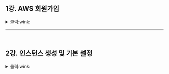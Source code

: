 ## 1강. AWS 회원가입

<details>
    <summary> 클릭:wink: </summary> 
<br>
  
* Sign up for AWS   

Root user email address : 본인 이메일   
AWS account name : 닉네임   
Verift address email 클릭   
본인이 입력한 이메일에 인증번호 확인 후 입력   
비밀번호 입력   
<br>

Personal - for your projectc 체크   
한국주소 영어로 입력(네이버에 한글 주소 영어로 검색)   
<br>

해외 결재까지 가능한 카드 등록   
카드 소유자 기재   
영수증을 받을 이메일 기재(가입 이메일과 동일해도 됨)   
<br>

핸드폰 인증 페이지   
인증번호 입력   
<br>

select a support plan : 가장 왼쪽 체크   
  
<br>
</details>

* * *
<br>

## 2강. 인스턴스 생성 및 기본 설정   

<details>
    <summary> 클릭:wink: </summary> 
<br>
  
* Lightsail 검색   

인스턴스 생성 클릭   
인스턴스 위치 : 서울 로 설정   
인스턴스 이미지 선택 - 플랫폼 선택 : 리눅스/유닉스   
인스턴스 이미지 선택 - 청사진 선택 - OS전용, 아마존 리눅스2(추천)   
인스턴스 플랜 선택 -  10달러 (3개월 무료니까~)   
인스턴스 식별 - 본인이 설정하고 싶은 이름 설정   
인스턴스 만들기 클릭   
<br>

인스턴스 생성 후 Putty와 같은 ssh Tool 등으로 접속   
하지만 생성된 인스턴스 우측 상단 오렌지 상자 클릭하여 바로 접속 가능   
```
접속 시 update 하라는 말과 함께 명령어 출력, 이에 맞게 update 실시
#sudo yum update   
#y   

Complete! 되면   
[hostname 이름 확인]
#hostname   
    
[hostname 이름 변경]
#sudo hostnamectl set -hostname 원하는이름   

[변경된 hostname 확인] #hostname   
해당 터미널 리부팅하면 'user@변경된 이름' 확인 가능
```
<br>   

```
[서버시간 확인]
#date   
위 내용 확인 결과 현재 '서울'시간과 다름
    
[시간 맞추기]
#sudo timedatectl set timezone Asia/Seoul
    
[정상적으로 시간 나오는 것 확인]
#date  
```
<br>
    
- 여기까지 AWS 인스턴스 생성 및 Lightsail 기본 세팅 완료   
- 고정아이피는 데이터베이스 연결 시 함께 할 예정   

<br>
</details>
